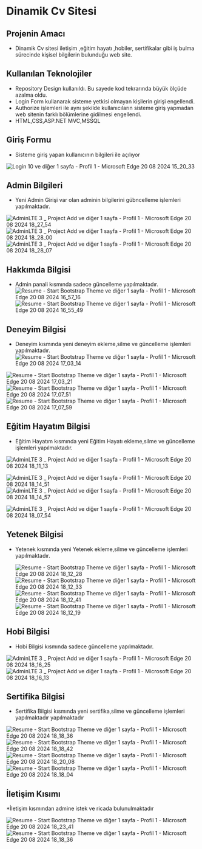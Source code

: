 # Dinamik Cv Sitesi 
## Projenin Amacı 
* Dinamik Cv sitesi iletişim ,eğitim hayatı ,hobiler, sertifikalar gibi iş bulma sürecinde  kişisel bilgilerin bulunduğu web site.

## Kullanılan Teknolojiler
* Repository Design kullanıldı. Bu sayede kod tekrarında büyük ölçüde azalma oldu.
* Login Form kullanarak sisteme yetkisi olmayan kişilerin girişi engellendi.
* Authorize işlemleri ile aynı şekilde kullanıcıların sisteme giriş yapmadan web sitenin farklı bölümlerine gidilmesi engellendi.
* HTML,CSS,ASP.NET MVC,MSSQL

## Giriş Formu 
* Sisteme giriş yapan kullanıcının bilgileri ile açılıyor

![Login 10 ve diğer 1 sayfa - Profil 1 - Microsoft​ Edge 20 08 2024 15_20_33](https://github.com/user-attachments/assets/1e310166-be5c-4804-800e-c001946acaf5)


## Admin Bilgileri
* Yeni Admin Girişi var olan adminin bilgilerini gübncelleme işlemleri yapılmaktadır.
  
![AdminLTE 3 _ Project Add ve diğer 1 sayfa - Profil 1 - Microsoft​ Edge 20 08 2024 18_27_54](https://github.com/user-attachments/assets/7d0a4a6c-fb8e-45af-a442-d91a45c17e91)
![AdminLTE 3 _ Project Add ve diğer 1 sayfa - Profil 1 - Microsoft​ Edge 20 08 2024 18_28_00](https://github.com/user-attachments/assets/af6d1e8b-8205-42c1-baff-a5557d4d7e70)
![AdminLTE 3 _ Project Add ve diğer 1 sayfa - Profil 1 - Microsoft​ Edge 20 08 2024 18_28_07](https://github.com/user-attachments/assets/57f18465-2dbb-47fc-8373-20a68be8cff8)





## Hakkımda Bilgisi
* Admin panali kısmında sadece güncelleme yapılmaktadır.
![Resume - Start Bootstrap Theme ve diğer 1 sayfa - Profil 1 - Microsoft​ Edge 20 08 2024 16_57_16](https://github.com/user-attachments/assets/df33a306-2453-4b86-b747-76f0b0232b64)
![Resume - Start Bootstrap Theme ve diğer 1 sayfa - Profil 1 - Microsoft​ Edge 20 08 2024 16_55_49](https://github.com/user-attachments/assets/99b76e6d-0b75-4d66-a494-32ce268d28c9)

## Deneyim Bilgisi 
* Deneyim kısmında yeni deneyim ekleme,silme ve güncelleme işlemleri yapılmaktadır.
 ![Resume - Start Bootstrap Theme ve diğer 1 sayfa - Profil 1 - Microsoft​ Edge 20 08 2024 17_03_14](https://github.com/user-attachments/assets/bcda2a8f-df82-4f0c-9cb0-439ca9caf637)
  
![Resume - Start Bootstrap Theme ve diğer 1 sayfa - Profil 1 - Microsoft​ Edge 20 08 2024 17_03_21](https://github.com/user-attachments/assets/132ac3e6-5299-4387-86df-75d89a756a71)
![Resume - Start Bootstrap Theme ve diğer 1 sayfa - Profil 1 - Microsoft​ Edge 20 08 2024 17_07_51](https://github.com/user-attachments/assets/cb52e409-042e-4ec4-aef8-a3e971ba9901)
![Resume - Start Bootstrap Theme ve diğer 1 sayfa - Profil 1 - Microsoft​ Edge 20 08 2024 17_07_59](https://github.com/user-attachments/assets/878092a1-656e-4e98-a257-45afdc7876be)

## Eğitim Hayatım Bilgisi 
* Eğitim Hayatım kısmında yeni Eğitim Hayatı ekleme,silme ve güncelleme işlemleri yapılmaktadır.

![AdminLTE 3 _ Project Add ve diğer 1 sayfa - Profil 1 - Microsoft​ Edge 20 08 2024 18_11_13](https://github.com/user-attachments/assets/e23b7270-289c-478d-9fb2-9c53f41c6395)

![AdminLTE 3 _ Project Add ve diğer 1 sayfa - Profil 1 - Microsoft​ Edge 20 08 2024 18_14_51](https://github.com/user-attachments/assets/fa10aec3-029e-4247-b4e6-c8b6bbe68c1e)
![AdminLTE 3 _ Project Add ve diğer 1 sayfa - Profil 1 - Microsoft​ Edge 20 08 2024 18_14_57](https://github.com/user-attachments/assets/fa2e4002-25f7-49c9-84a1-1931760ea808)


![AdminLTE 3 _ Project Add ve diğer 1 sayfa - Profil 1 - Microsoft​ Edge 20 08 2024 18_07_54](https://github.com/user-attachments/assets/d0bb026c-c022-4db1-8555-3c0d89bba733)

## Yetenek Bilgisi 
* Yetenek  kısmında yeni Yetenek ekleme,silme ve güncelleme işlemleri yapılmaktadır.

  ![Resume - Start Bootstrap Theme ve diğer 1 sayfa - Profil 1 - Microsoft​ Edge 20 08 2024 18_12_28](https://github.com/user-attachments/assets/81371afa-ec6a-4f33-9bfe-1baa9b7e4e98)
![Resume - Start Bootstrap Theme ve diğer 1 sayfa - Profil 1 - Microsoft​ Edge 20 08 2024 18_12_33](https://github.com/user-attachments/assets/31317b20-e815-4ea3-8aca-7f0690c38929)
![Resume - Start Bootstrap Theme ve diğer 1 sayfa - Profil 1 - Microsoft​ Edge 20 08 2024 18_12_41](https://github.com/user-attachments/assets/bcc80412-71bb-4e88-88fd-8485ac2e1267)
![Resume - Start Bootstrap Theme ve diğer 1 sayfa - Profil 1 - Microsoft​ Edge 20 08 2024 18_12_19](https://github.com/user-attachments/assets/cdfa9358-0004-4b48-b94a-64b978cc49c6)


## Hobi Bilgisi
* Hobi Bilgisi kısmında sadece güncelleme yapılmaktadır.
  
![AdminLTE 3 _ Project Add ve diğer 1 sayfa - Profil 1 - Microsoft​ Edge 20 08 2024 18_16_25](https://github.com/user-attachments/assets/069c7000-cb91-482e-82de-c6495b0a0d46)
![AdminLTE 3 _ Project Add ve diğer 1 sayfa - Profil 1 - Microsoft​ Edge 20 08 2024 18_16_13](https://github.com/user-attachments/assets/8922377f-6133-433a-b9c5-4bd91e012b76)

## Sertifika Bilgisi
* Sertifika Bilgisi kısmında  yeni sertifika,silme ve güncelleme işlemleri  yapılmaktadır yapılmaktadır
  
![Resume - Start Bootstrap Theme ve diğer 1 sayfa - Profil 1 - Microsoft​ Edge 20 08 2024 18_18_36](https://github.com/user-attachments/assets/603365bc-1dde-432b-a8b7-1667d0b2973e)
![Resume - Start Bootstrap Theme ve diğer 1 sayfa - Profil 1 - Microsoft​ Edge 20 08 2024 18_18_42](https://github.com/user-attachments/assets/34d30991-83b7-4a29-8308-e0799c212283)
![Resume - Start Bootstrap Theme ve diğer 1 sayfa - Profil 1 - Microsoft​ Edge 20 08 2024 18_20_08](https://github.com/user-attachments/assets/1413dbc6-15a5-446e-8d59-2e48ba22c4aa)
![Resume - Start Bootstrap Theme ve diğer 1 sayfa - Profil 1 - Microsoft​ Edge 20 08 2024 18_18_04](https://github.com/user-attachments/assets/be9dee31-60ab-4a27-b543-c0118f860dd9)


## İletişim Kısımı
*İletişim kısmından admine istek ve ricada bulunulmaktadır

![Resume - Start Bootstrap Theme ve diğer 1 sayfa - Profil 1 - Microsoft​ Edge 20 08 2024 18_23_41](https://github.com/user-attachments/assets/efaeac1f-a8ba-4f53-a224-ec8aed9e52ab)
![Resume - Start Bootstrap Theme ve diğer 1 sayfa - Profil 1 - Microsoft​ Edge 20 08 2024 18_18_36](https://github.com/user-attachments/assets/dab8aee5-5621-4e57-bf12-779c2e1b642d)








